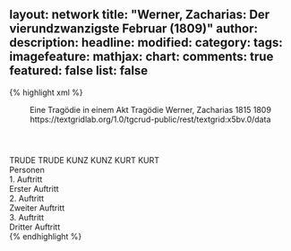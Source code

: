 layout: network
title: "Werner, Zacharias: Der vierundzwanzigste Februar (1809)"
author:
description:
headline:
modified:
category:
tags:
imagefeature:
mathjax:
chart:
comments: true
featured: false
list: false
---
{% highlight xml %}
<?xml-model href="http://raw.githubusercontent.com/DLiNa/project/master/rules/lina.rnc"?><?xml-model href="http://raw.githubusercontent.com/DLiNa/project/master/rules/lina.sch"?>
<play xmlns="http://lina.digital">
  <header>
    <title>Der vierundzwanzigste Februar</title>
    <subtitle>Eine Tragödie in einem Akt</subtitle>
    <genretitle>Tragödie</genretitle>
    <author>Werner, Zacharias</author>
    <date type="print" when="1815">1815</date>
    <date type="premiere" when="1809">1809</date>
    <date type="written"/>
    <source>https://textgridlab.org/1.0/tgcrud-public/rest/textgrid:x5bv.0/data</source>
  </header>
  <personae>
    <character>
      <name>TRUDE</name>
      <alias xml:id="trude">
        <name>TRUDE</name>
      </alias>
    </character>
    <character>
      <name>KUNZ</name>
      <alias xml:id="kunz">
        <name>KUNZ</name>
      </alias>
    </character>
    <character>
      <name>KURT</name>
      <alias xml:id="kurt">
        <name>KURT</name>
      </alias>
    </character>
  </personae>
  <text>
    <div>
      <head>Personen</head>
    </div>
    <div>
      <head>1. Auftritt</head>
      <div>
        <head>Erster Auftritt</head>
        <sp who="#trude">
          <amount n="1" unit="speech_acts"/>
          <amount n="520" unit="words"/>
          <amount n="62" unit="lines"/>
          <amount n="2553" unit="chars"/>
        </sp>
      </div>
    </div>
    <div>
      <head>2. Auftritt</head>
      <div>
        <head>Zweiter Auftritt</head>
        <sp who="#trude">
          <amount n="31" unit="speech_acts"/>
          <amount n="637" unit="words"/>
          <amount n="68" unit="lines"/>
          <amount n="3531" unit="chars"/>
        </sp>
        <sp who="#kunz">
          <amount n="31" unit="speech_acts"/>
          <amount n="1178" unit="words"/>
          <amount n="145" unit="lines"/>
          <amount n="6092" unit="chars"/>
        </sp>
      </div>
    </div>
    <div>
      <head>3. Auftritt</head>
      <div>
        <head>Dritter Auftritt</head>
        <sp who="#kurt">
          <amount n="87" unit="speech_acts"/>
          <amount n="1947" unit="words"/>
          <amount n="263" unit="lines"/>
          <amount n="9798" unit="chars"/>
        </sp>
        <sp who="#kunz">
          <amount n="134" unit="speech_acts"/>
          <amount n="3567" unit="words"/>
          <amount n="455" unit="lines"/>
          <amount n="17552" unit="chars"/>
        </sp>
        <sp who="#trude">
          <amount n="83" unit="speech_acts"/>
          <amount n="864" unit="words"/>
          <amount n="130" unit="lines"/>
          <amount n="4047" unit="chars"/>
        </sp>
      </div>
    </div>
  </text>
</play>
{% endhighlight %}